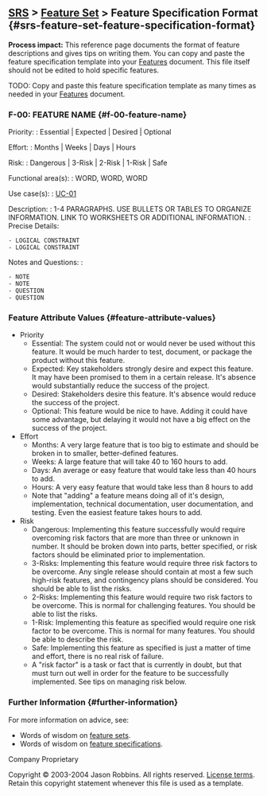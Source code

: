 [SRS](srs) &gt; [Feature Set](feature-set) &gt; Feature Specification Format {#srs-feature-set-feature-specification-format}
--------------------------------------------------------------------------------------

**Process impact:** This reference page documents the format of feature
descriptions and gives tips on writing them. You can copy and paste the
feature specification template into your [Features](features)
document. This file itself should not be edited to hold specific
features.

TODO: Copy and paste this feature specification template as many times
as needed in your [Features](features) document.

### F-00: FEATURE NAME {#f-00-feature-name}

Priority:
:   Essential | Expected | Desired | Optional

Effort:
:   Months | Weeks | Days | Hours

Risk:
:   Dangerous | 3-Risk | 2-Risk | 1-Risk | Safe

Functional area(s):
:   WORD, WORD, WORD

Use case(s):
:   [UC-01](use-cases#UC-01)

Description:
:   1-4 PARAGRAPHS. USE BULLETS OR TABLES TO ORGANIZE INFORMATION. LINK TO WORKSHEETS OR ADDITIONAL INFORMATION.
:   Precise Details:
    
    - LOGICAL CONSTRAINT  
    - LOGICAL CONSTRAINT

Notes and Questions:
:   

    - NOTE
    - NOTE
    - QUESTION
    - QUESTION

### Feature Attribute Values {#feature-attribute-values}

-   Priority
    -   Essential: The system could not or would never be used without
        this feature. It would be much harder to test, document, or
        package the product without this feature.
    -   Expected: Key stakeholders strongly desire and expect
        this feature. It may have been promised to them in a certain
        release. It's absence would substantially reduce the success of
        the project.
    -   Desired: Stakeholders desire this feature. It's absence would
        reduce the success of the project.
    -   Optional: This feature would be nice to have. Adding it could
        have some advantage, but delaying it would not have a big effect
        on the success of the project.
-   Effort
    -   Months: A very large feature that is too big to estimate and
        should be broken in to smaller, better-defined features.
    -   Weeks: A large feature that will take 40 to 160 hours to add.
    -   Days: An average or easy feature that would take less than 40
        hours to add.
    -   Hours: A very easy feature that would take less than 8 hours to
        add
    -   Note that "adding" a feature means doing all of it's design,
        implementation, technical documentation, user documentation,
        and testing. Even the easiest feature takes hours to add.
-   Risk
    -   Dangerous: Implementing this feature successfully would require
        overcoming risk factors that are more than three or unknown
        in number. It should be broken down into parts, better
        specified, or risk factors should be eliminated prior
        to implementation.
    -   3-Risks: Implementing this feature would require three risk
        factors to be overcome. Any single release should contain at
        most a few such high-risk features, and contingency plans should
        be considered. You should be able to list the risks.
    -   2-Risks: Implementing this feature would require two risk
        factors to be overcome. This is normal for challenging features.
        You should be able to list the risks.
    -   1-Risk: Implementing this feature as specified would require one
        risk factor to be overcome. This is normal for many features.
        You should be able to describe the risk.
    -   Safe: Implementing this feature as specified is just a matter of
        time and effort, there is no real risk of failure.
    -   A "risk factor" is a task or fact that is currently in doubt,
        but that must turn out well in order for the feature to be
        successfully implemented. See tips on managing risk below.

### Further Information {#further-information}

For more information on advice, see:

-   Words of wisdom on [feature
    sets](http://readyset.tigris.org/words-of-wisdom/feature-set.html).
-   Words of wisdom on [feature
    specifications](http://readyset.tigris.org/words-of-wisdom/features.html).

Company Proprietary

Copyright © 2003-2004 Jason Robbins. All rights reserved. [License
terms](readyset-license.html). Retain this copyright statement whenever
this file is used as a template.


